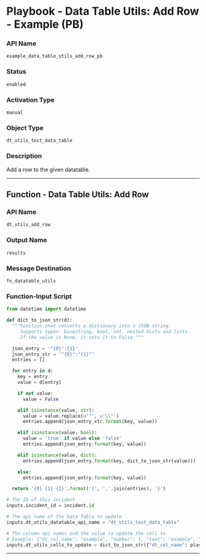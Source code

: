 <!--
    DO NOT MANUALLY EDIT THIS FILE
    THIS FILE IS AUTOMATICALLY GENERATED WITH resilient-sdk codegen
    Generated with resilient-sdk v49.0.4423
-->

# Playbook - Data Table Utils: Add Row - Example (PB)

### API Name
`example_data_table_utils_add_row_pb`

### Status
`enabled`

### Activation Type
`manual`

### Object Type
`dt_utils_test_data_table`

### Description
Add a row to the given datatable.


---
## Function - Data Table Utils: Add Row

### API Name
`dt_utils_add_row`

### Output Name
`results`

### Message Destination
`fn_datatable_utils`

### Function-Input Script
```python
from datetime import datetime

def dict_to_json_str(d):
  """Function that converts a dictionary into a JSON string.
     Supports types: basestring, bool, int, nested dicts and lists.
     If the value is None, it sets it to False."""

  json_entry = '"{0}":{1}'
  json_entry_str = '"{0}":"{1}"'
  entries = []

  for entry in d:
    key = entry
    value = d[entry]

    if not value:
      value = False

    elif isinstance(value, str):
      value = value.replace(u'"', u'\\"')
      entries.append(json_entry_str.format(key, value))

    elif isinstance(value, bool):
      value = 'true' if value else 'false'
      entries.append(json_entry.format(key, value))

    elif isinstance(value, dict):
      entries.append(json_entry.format(key, dict_to_json_str(value)))

    else:
      entries.append(json_entry.format(key, value))

  return '{0} {1} {2}'.format('{', ','.join(entries), '}')

# The ID of this incident
inputs.incident_id = incident.id

# The api name of the Data Table to update
inputs.dt_utils_datatable_api_name = "dt_utils_test_data_table"

# The column api names and the value to update the cell to
# Example: {"dt_col_name": "example", "number": 1, "text": "example", "datetime": Date().getTime(), "boolean": True, "select": "1", "multi_select": ["a", "b"]}
inputs.dt_utils_cells_to_update = dict_to_json_str({"dt_col_name": playbook.inputs.dt_name_field, "number": playbook.inputs.dt_number_field, "text": playbook.inputs.dt_text_field, "datetime": playbook.inputs.dt_datetime_field, "boolean": playbook.inputs.dt_boolean_field, "select": playbook.inputs.dt_select_field, "multi_select": playbook.inputs.dt_multi_select_field})
```

---

